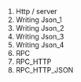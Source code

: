 1. Http / server
2. Writing Json_1
3. Writing Json_2
4. Writing Json_3
5. Writing Json_4
6. RPC
7. RPC_HTTP
8. RPC_HTTP_JSON

